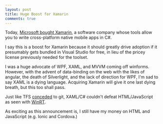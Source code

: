 ```yaml
---
layout: post
title: Huge Boost for Xamarin
comments: true
---
```

Today, [Microsoft bought Xamarin](https://blogs.microsoft.com/blog/2016/02/24/microsoft-to-acquire-xamarin-and-empower-more-developers-to-build-apps-on-any-device/), a software company whose tools allow you to write cross-platform native mobile apps in C#. 

I say this is a boost for Xamarin because it should greatly drive adoption if it presumably gets bundled in Visual Studio for free, in lieu of the pricey license previously needed for the toolset. 

I was a huge advocate of WPF, XAML, and MVVM coming off winforms. However, with the advent of data-binding on the web with the likes of angular, the death of Silverlight, and the lack of direction for WPF, I'm sad to say XAML is a dying language. Acquiring Xamarin will give it one last dying breath, but this too shall pass. 

Just like TFS [conceded](https://www.visualstudio.com/en-us/news/2013-jan-30-vso#git%20support) to git, XAML/C# couldn't defeat HTML/JavaScript as seen with [WinRT](https://github.com/winjs/winjs). 

As exciting as this announcement is, I still have my money on HTML and JavaScript (e.g. Ionic and Cordova.)

